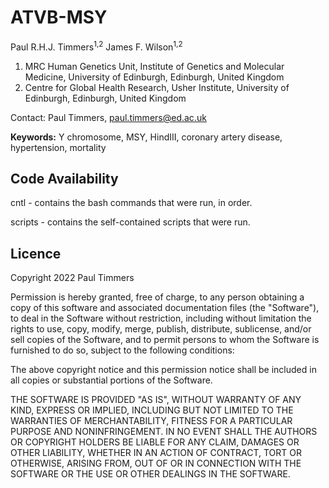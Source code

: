 # ATVB-MSY

Paul R.H.J. Timmers<sup>1,2</sup> James F. Wilson<sup>1,2</sup>
1. MRC Human Genetics Unit, Institute of Genetics and Molecular Medicine, University of Edinburgh, Edinburgh, United Kingdom
2. Centre for Global Health Research, Usher Institute, University of Edinburgh, Edinburgh, United Kingdom

Contact: Paul Timmers, paul.timmers@ed.ac.uk

<b>Keywords:</b> Y chromosome, MSY, HindIII, coronary artery disease, hypertension, mortality

## Code Availability

cntl - contains the bash commands that were run, in order.

scripts - contains the self-contained scripts that were run.

## Licence

Copyright 2022 Paul Timmers

Permission is hereby granted, free of charge, to any person obtaining a copy of this software and associated documentation files (the "Software"), to deal in the Software without restriction, including without limitation the rights to use, copy, modify, merge, publish, distribute, sublicense, and/or sell copies of the Software, and to permit persons to whom the Software is furnished to do so, subject to the following conditions:

The above copyright notice and this permission notice shall be included in all copies or substantial portions of the Software.

THE SOFTWARE IS PROVIDED "AS IS", WITHOUT WARRANTY OF ANY KIND, EXPRESS OR IMPLIED, INCLUDING BUT NOT LIMITED TO THE WARRANTIES OF MERCHANTABILITY, FITNESS FOR A PARTICULAR PURPOSE AND NONINFRINGEMENT. IN NO EVENT SHALL THE AUTHORS OR COPYRIGHT HOLDERS BE LIABLE FOR ANY CLAIM, DAMAGES OR OTHER LIABILITY, WHETHER IN AN ACTION OF CONTRACT, TORT OR OTHERWISE, ARISING FROM, OUT OF OR IN CONNECTION WITH THE SOFTWARE OR THE USE OR OTHER DEALINGS IN THE SOFTWARE.
